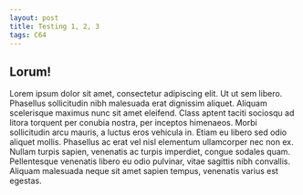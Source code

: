 ```yaml
---
layout: post
title: Testing 1, 2, 3
tags: C64
---
```


## Lorum!

Lorem ipsum dolor sit amet, consectetur adipiscing elit. Ut ut sem libero. Phasellus sollicitudin nibh malesuada erat dignissim aliquet. Aliquam scelerisque maximus nunc sit amet eleifend. Class aptent taciti sociosqu ad litora torquent per conubia nostra, per inceptos himenaeos. Morbi sollicitudin arcu mauris, a luctus eros vehicula in. Etiam eu libero sed odio aliquet mollis. Phasellus ac erat vel nisl elementum ullamcorper nec non ex. Nullam turpis sapien, venenatis ac turpis imperdiet, congue sodales quam. Pellentesque venenatis libero eu odio pulvinar, vitae sagittis nibh convallis. Aliquam malesuada neque sit amet sapien tempus, venenatis varius est egestas. 